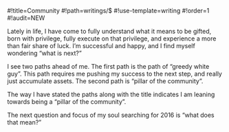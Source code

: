 #!title=Community
#!path=writings/$
#!use-template=writing
#!order=1
#!audit=NEW

Lately in life, I have come to fully understand what it means to be gifted, born with privilege, fully execute on that privilege, and experience a more than fair share of luck. I’m successful and happy, and I find myself wondering “what is next?”

I see two paths ahead of me. The first path is the path of “greedy white guy”. This path requires me pushing my success to the next step, and really just accumulate assets. The second path is “pillar of the community”.

The way I have stated the paths along with the title indicates I am leaning towards being a “pillar of the community”.

The next question and focus of my soul searching for 2016 is “what does that mean?”

